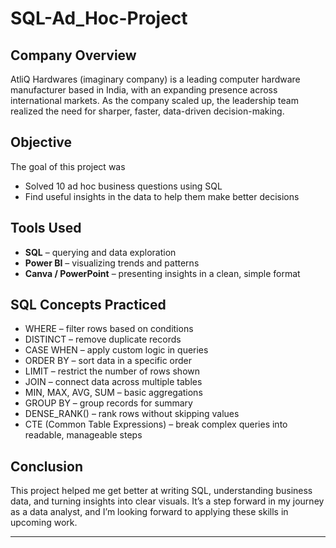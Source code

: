 # SQL-Ad_Hoc-Project

## Company Overview  
AtliQ Hardwares (imaginary company) is a leading computer hardware manufacturer based in India, with an expanding presence across international markets. As the company scaled up, the leadership team realized the need for sharper, faster, data-driven decision-making.

## Objective  
The goal of this project was  
- Solved 10 ad hoc business questions using SQL
- Find useful insights in the data to help them make better decisions

##  Tools Used  
- **SQL** – querying and data exploration  
- **Power BI** – visualizing trends and patterns  
- **Canva / PowerPoint** – presenting insights in a clean, simple format  

##  SQL Concepts Practiced  
- WHERE – filter rows based on conditions
- DISTINCT – remove duplicate records
- CASE WHEN – apply custom logic in queries
- ORDER BY – sort data in a specific order
- LIMIT – restrict the number of rows shown
- JOIN – connect data across multiple tables
- MIN, MAX, AVG, SUM – basic aggregations
- GROUP BY – group records for summary
- DENSE_RANK() – rank rows without skipping values
- CTE (Common Table Expressions) – break complex queries into readable, manageable steps

##  Conclusion 
 This project helped me get better at writing SQL, understanding business data, and turning insights into clear visuals. It’s a step forward in my journey as a data analyst, and I’m looking forward to applying these skills in upcoming work.

---

